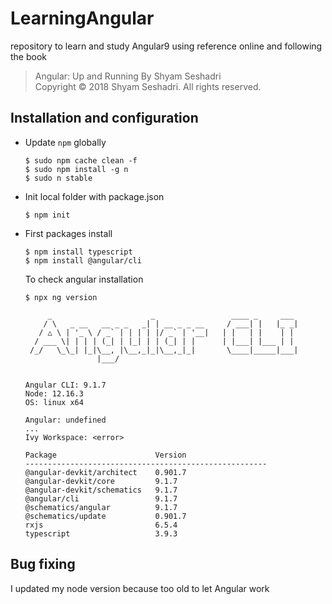 # LearningAngular
repository to learn and study Angular9 using reference online and following the book 

> Angular: Up and Running By Shyam Seshadri  
> Copyright © 2018 Shyam Seshadri. All rights reserved.

## Installation and configuration

 -  Update ```npm``` globally
    ```
    $ sudo npm cache clean -f
    $ sudo npm install -g n
    $ sudo n stable
    ```
 -  Init local folder with package.json
    ```
    $ npm init
    ```
 -  First packages install
    ```
    $ npm install typescript
    $ npm install @angular/cli
    ```
    
    To check angular installation
    ```
    $ npx ng version
    
         _                      _                 ____ _     ___
        / \   _ __   __ _ _   _| | __ _ _ __     / ___| |   |_ _|
       / △ \ | '_ \ / _` | | | | |/ _` | '__|   | |   | |    | |
      / ___ \| | | | (_| | |_| | | (_| | |      | |___| |___ | |
     /_/   \_\_| |_|\__, |\__,_|_|\__,_|_|       \____|_____|___|
                    |___/
        
    
    Angular CLI: 9.1.7
    Node: 12.16.3
    OS: linux x64
    
    Angular: undefined
    ... 
    Ivy Workspace: <error>
    
    Package                      Version
    ------------------------------------------------------
    @angular-devkit/architect    0.901.7
    @angular-devkit/core         9.1.7
    @angular-devkit/schematics   9.1.7
    @angular/cli                 9.1.7
    @schematics/angular          9.1.7
    @schematics/update           0.901.7
    rxjs                         6.5.4
    typescript                   3.9.3
    ```

## Bug fixing
I updated my node version because too old to let Angular work